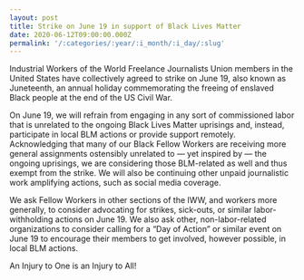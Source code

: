 ```yaml
---
layout: post
title: Strike on June 19 in support of Black Lives Matter
date: 2020-06-12T09:00:00.000Z
permalink: '/:categories/:year/:i_month/:i_day/:slug'
---
```

Industrial Workers of the World Freelance Journalists Union members in the United States have collectively agreed to strike on June 19, also known as Juneteenth, an annual holiday commemorating the freeing of enslaved Black people at the end of the US Civil War.

On June 19, we will refrain from engaging in any sort of commissioned labor that is unrelated to the ongoing Black Lives Matter uprisings and, instead, participate in local BLM actions or provide support remotely. Acknowledging that many of our Black Fellow Workers are receiving more general assignments ostensibly unrelated to — yet inspired by — the ongoing uprisings, we are considering those BLM-related as well and thus exempt from the strike. We will also be continuing other unpaid journalistic work amplifying actions, such as social media coverage.

We ask Fellow Workers in other sections of the IWW, and workers more generally, to consider advocating for strikes, sick-outs, or similar labor-withholding actions on June 19. We also ask other, non-labor-related organizations to consider calling for a “Day of Action” or similar event on June 19 to encourage their members to get involved, however possible, in local BLM actions.

An Injury to One is an Injury to All!
